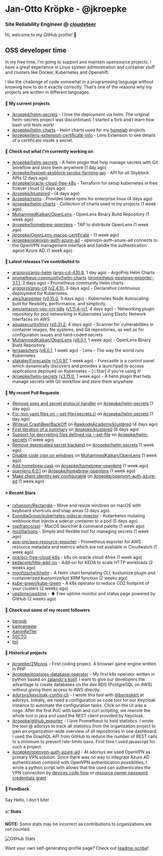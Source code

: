 # Jan-Otto Kröpke - @jkroepke
### Site Reliability Engineer @ [cloudeteer](https://github.com/adorsys)

Hi, welcome to my GitHub profile! 👋

## OSS developer time
In my free time, I'm going to support and maintain opensource projects. I have a great experience in Linux system administration and container stuff and clusters like Docker, Kubernetes and Openshift.

I like the challenge of code somewhat in a programming language without knowing how to do it exactly correctly. That's one of the reasons why my projects are written in different languages.

#### 🌱 My current projects
- [jkroepke/helm-secrets](https://github.com/jkroepke/helm-secrets) - I love the deployment via helm. The original helm-secrets project was discontinued. I started a fork and I learn how bash unit tests work!
- [jkroepke/helm-charts](https://github.com/jkroepke/helm-charts) - Helm charts used for my [homelab](https://github.com/jkroepke/homelab) projects.
- [jkroepke/lens-extension-certificate-info](https://github.com/jkroepke/lens-extension-certificate-info) - Lens Extension to see details of a certificate inside a secret.

#### 👷 Check out what I'm currently working on

- [jkroepke/helm-secrets](https://github.com/jkroepke/helm-secrets) - A helm plugin that help manage secrets with Git workflow and store them anywhere (1 day ago)
- [jkroepke/hypixel-skyblock-jacobs-farming-api](https://github.com/jkroepke/hypixel-skyblock-jacobs-farming-api) - API for all Skyblock APIs (2 days ago)
- [jkroepke/oracle-cloud-free-k8s](https://github.com/jkroepke/oracle-cloud-free-k8s) - Terraform for setup kubernetes in free forever cloud (2 days ago)
- [jkroepke/klustered](https://github.com/jkroepke/klustered) -  (4 days ago)
- [jkroepke/rpms](https://github.com/jkroepke/rpms) - Provides latest rpms for enterprise linux (4 days ago)
- [jkroepke/helm-charts](https://github.com/jkroepke/helm-charts) - Collection of charts used in my projects (1 week ago)
- [MuhammedKalkan/OpenLens](https://github.com/MuhammedKalkan/OpenLens) - OpenLens Binary Build Repository (1 week ago)
- [jkroepke/homebrew-openlens](https://github.com/jkroepke/homebrew-openlens) - TAP to distribute OpenLens (1 week ago)
- [jkroepke/OpenLens-macos-certificate](https://github.com/jkroepke/OpenLens-macos-certificate) -  (1 week ago)
- [jkroepke/openvpn-auth-azure-ad](https://github.com/jkroepke/openvpn-auth-azure-ad) - openvpn-auth-azure-ad connects to the OpenVPN management interface and handle the authentication ageist Azure AD. (1 week ago)

#### 🔭 Latest releases I've contributed to

- [argoproj/argo-helm](https://github.com/argoproj/argo-helm) ([argo-cd-4.10.8](https://github.com/argoproj/argo-helm/releases/tag/argo-cd-4.10.8), 1 day ago) - ArgoProj Helm Charts
- [prometheus-community/helm-charts](https://github.com/prometheus-community/helm-charts) ([prometheus-postgres-exporter-3.1.1](https://github.com/prometheus-community/helm-charts/releases/tag/prometheus-postgres-exporter-3.1.1), 2 days ago) - Prometheus community Helm charts
- [argoproj/argo-cd](https://github.com/argoproj/argo-cd) ([v2.4.10](https://github.com/argoproj/argo-cd/releases/tag/v2.4.10), 3 days ago) - Declarative continuous deployment for Kubernetes.
- [aws/karpenter](https://github.com/aws/karpenter) ([v0.15.0](https://github.com/aws/karpenter/releases/tag/v0.15.0), 3 days ago) - Kubernetes Node Autoscaling: built for flexibility, performance, and simplicity.
- [aws/amazon-vpc-cni-k8s](https://github.com/aws/amazon-vpc-cni-k8s) ([v1.11.4-rc1](https://github.com/aws/amazon-vpc-cni-k8s/releases/tag/v1.11.4-rc1), 4 days ago) - Networking plugin repository for pod networking in Kubernetes using Elastic Network Interfaces on AWS
- [aquasecurity/trivy](https://github.com/aquasecurity/trivy) ([v0.31.2](https://github.com/aquasecurity/trivy/releases/tag/v0.31.2), 4 days ago) - Scanner for vulnerabilities in container images, file systems, and Git repositories, as well as for configuration issues and hard-coded secrets
- [MuhammedKalkan/OpenLens](https://github.com/MuhammedKalkan/OpenLens) ([v6.0.1](https://github.com/MuhammedKalkan/OpenLens/releases/tag/v6.0.1), 1 week ago) - OpenLens Binary Build Repository
- [lensapp/lens](https://github.com/lensapp/lens) ([v6.0.1](https://github.com/lensapp/lens/releases/tag/v6.0.1), 1 week ago) - Lens - The way the world runs Kubernetes
- [stakater/Forecastle](https://github.com/stakater/Forecastle) ([v1.0.97](https://github.com/stakater/Forecastle/releases/tag/v1.0.97), 1 week ago) - Forecastle is a control panel which dynamically discovers and provides a launchpad to access applications deployed on Kubernetes  – [✩Star] if you&#39;re using it!
- [jkroepke/helm-secrets](https://github.com/jkroepke/helm-secrets) ([v3.15.0](https://github.com/jkroepke/helm-secrets/releases/tag/v3.15.0), 1 week ago) - A helm plugin that help manage secrets with Git workflow and store them anywhere

#### 🔨 My recent Pull Requests

- [Remove sops and secret protocol handler](https://github.com/jkroepke/helm-secrets/pull/256) on [jkroepke/helm-secrets](https://github.com/jkroepke/helm-secrets) (1 day ago)
- [Fix: non yaml files on --set-file=secrets://](https://github.com/jkroepke/helm-secrets/pull/255) on [jkroepke/helm-secrets](https://github.com/jkroepke/helm-secrets) (1 day ago)
- [Writeup CrashBeerBackOff](https://github.com/RawkodeAcademy/klustered/pull/29) on [RawkodeAcademy/klustered](https://github.com/RawkodeAcademy/klustered) (4 days ago)
- [First iteration of a summary](https://github.com/jkroepke/klustered/pull/5) on [jkroepke/klustered](https://github.com/jkroepke/klustered) (6 days ago)
- [Support for decrypting files defined via --set-file](https://github.com/jkroepke/helm-secrets/pull/252) on [jkroepke/helm-secrets](https://github.com/jkroepke/helm-secrets) (1 week ago)
- [Remove deprecated secret backend](https://github.com/jkroepke/helm-secrets/pull/251) on [jkroepke/helm-secrets](https://github.com/jkroepke/helm-secrets) (1 week ago)
- [Disable code cign on windows](https://github.com/MuhammedKalkan/OpenLens/pull/32) on [MuhammedKalkan/OpenLens](https://github.com/MuhammedKalkan/OpenLens) (1 week ago)
- [Add homebrew cask](https://github.com/jkroepke/homebrew-openlens/pull/8) on [jkroepke/homebrew-openlens](https://github.com/jkroepke/homebrew-openlens) (1 week ago)
- [openlens 6.0.1](https://github.com/jkroepke/homebrew-openlens/pull/7) on [jkroepke/homebrew-openlens](https://github.com/jkroepke/homebrew-openlens) (1 week ago)
- [Make client identity key configurable](https://github.com/jkroepke/openvpn-auth-azure-ad/pull/14) on [jkroepke/openvpn-auth-azure-ad](https://github.com/jkroepke/openvpn-auth-azure-ad) (1 week ago)

#### ⭐ Recent Stars

- [rxhanson/Rectangle](https://github.com/rxhanson/Rectangle) - Move and resize windows on macOS with keyboard shortcuts and snap areas (3 days ago)
- [ExpediaGroup/kubernetes-sidecar-injector](https://github.com/ExpediaGroup/kubernetes-sidecar-injector) - Kuberbetes mutating webhook that injects a sidecar container to a pod (5 days ago)
- [ospfranco/sol](https://github.com/ospfranco/sol) - MacOS launcher &amp; command palette (1 week ago)
- [mozilla/sops](https://github.com/mozilla/sops) - Simple and flexible tool for managing secrets (1 week ago)
- [app-sre/aws-resource-exporter](https://github.com/app-sre/aws-resource-exporter) - Prometheus exporter for AWS resource metadata and metrics which are not available in Cloudwatch (1 week ago)
- [nce/oci-free-cloud-k8s](https://github.com/nce/oci-free-cloud-k8s) - k8s on oracle cloud 4free (1 week ago)
- [kedacore/http-add-on](https://github.com/kedacore/http-add-on) - Add-on for KEDA to scale HTTP workloads (2 weeks ago)
- [mgoltzsche/khelm](https://github.com/mgoltzsche/khelm) - A Helm chart templating CLI, kustomize plugin and containerized kustomize/kpt KRM function (2 weeks ago)
- [kube-green/kube-green](https://github.com/kube-green/kube-green) - A k8s operator to reduce CO2 footprint of your clusters (2 weeks ago)
- [upptime/upptime](https://github.com/upptime/upptime) - ⬆️ Free uptime monitor and status page powered by GitHub (2 weeks ago)

#### 👯 Check out some of my recent followers

- [bergpb](https://github.com/bergpb)
- [kamranwew](https://github.com/kamranwew)
- [AaronKe11er](https://github.com/AaronKe11er)
- [50CTO](https://github.com/50CTO)
- [lqij](https://github.com/lqij)

#### 📜 Historical projects
- [jkroepke/2Moons](https://github.com/jkroepke/2Moons) - First coding project. A browser game engine written in PHP
- [jkroepke/postgres-database-operator](https://github.com/jkroepke/postgres-database-operator) - My first k8s operator written in python based on [zalando's kopf](https://github.com/zalando-incubator/kopf). I want to give our developers the advantage to create databases on the dev RDS (PostgreSQL on AWS) without giving them access to AWS directly.
- [adorsys/keycloak-config-cli](https://github.com/adorsys/keycloak-config-cli) - I wrote this tool with [@borisskert](https://github.com/borisskert) at adorsys. Initially, we need a configuration as code tool for our Keycloak instance to automate the configuration tasks. Click on the UI was a nogo. After the first PoC with bash and curl scripting, we rewrote the whole tool in java and used the REST client provided by Keycloak.
- [jkroepke/github_exporter](https://github.com/jkroepke/github_exporter) - I love Prometheus to hold statistics. I wrote the tool @ adorsys to track all statistics from the organization project to gain an organization-wide overview of all repositories in one dashboard. I used the GraphQL API from GitHub to reduce the number of REST calls to a minimum to prevent rate-limits bans. First time I used javascript for such a project.
- [jkroepke/openvpn-auth-azure-ad](https://github.com/jkroepke/openvpn-auth-azure-ad) - At adorsys we used OpenVPN as primary VPN solution. Since there was no way to integrate Azure AD authentication combind with OpenVPN authentication possiblities, I wrote a python script with allows that the used can authenticates the VPN connection by [devices code flow](https://docs.microsoft.com/en-us/azure/active-directory/develop/v2-oauth2-device-code) or [resource owner password credentials grant](https://docs.microsoft.com/en-us/azure/active-directory/develop/v2-oauth-ropc)

#### 💬 Feedback

Say Hello, I don't bite!

#### 📈 Stats

**NOTE:** Some stats may be incorrect as contributions to organizations
are not counted.

![GitHub Stats](https://github-readme-stats.vercel.app/api?username=jkroepke&count_private=false&theme=tokyonight&show_icons=true)

Want your own self-generating profile page? Check out [readme-scribe](https://github.com/muesli/readme-scribe)!
